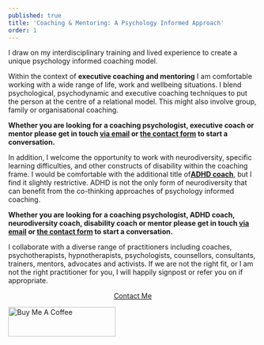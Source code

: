```yaml
---
published: true
title: 'Coaching & Mentoring: A Psychology Informed Approach'
order: 1
---
```

I draw on my interdisciplinary training and lived experience to create a unique psychology informed coaching model.

Within the context of **executive coaching and mentoring** I am comfortable working with a wide range of life, work and wellbeing situations. I blend psychological, psychodynamic and executive coaching techniques to put the person at the centre of a relational model. This might also involve group, family or organisational coaching.

**Whether you are looking for a coaching psychologist, executive coach or mentor please get in touch [via email](mailto:mark@maninthepurplehat.com) or [the contact form](#contact) to start a conversation.**

In addition, I welcome the opportunity to work with neurodiversity, specific learning difficulties, and other constructs of disability within the coaching frame. I would be comfortable with the additional title of[**ADHD coach**](https://acoo.memberclicks.net/index.php?option=com_community&view=profile&userid=2015187350&uuid=c1dca883-d851-4fcf-b0cf-f3be03cf7226&current_page=1&directory_search_id=2000611#/profile "ADHD Coaches Organisation (ACO)"), but I find it slightly restrictive. ADHD is not the only form of neurodiversity that can benefit from the co-thinking approaches of psychology informed coaching. 

**Whether you are looking for a coaching psychologist, ADHD coach, neurodiversity coach, disability coach or mentor please get in touch [via email](mailto:mark@maninthepurplehat.com) or [the contact form](#contact) to start a conversation.**

I collaborate with a diverse range of practitioners including coaches, psychotherapists, hypnotherapists, psychologists, counsellors, consultants, trainers, mentors, advocates and activists. If we are not the right fit, or I am not the right practitioner for you, I will happily signpost or refer you on if appropriate.

<center>
  <a href="#contact" class="btn btn-lg btn-outline page-scroll">
          <i class="fa fa-envelope"></i> Contact Me
  </a>
</center>

<a href="https://www.buymeacoffee.com/maninthepurplehat" target="_blank"><img src="https://cdn.buymeacoffee.com/buttons/v2/default-violet.png" alt="Buy Me A Coffee" style="height: 60px !important;width: 217px !important;" ></a>
